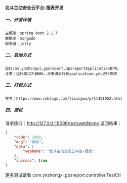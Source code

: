 #### 北斗主动安全云平台-报表开发
##### 一、开发环境
```text
主框架：spring boot 2.1.7 
数据库：mongodb
服务器：jetty
```
##### 二、启动方式
```text
运行com.ynzhongxi.gpsreport.GpsreportApplication即可。
注意：运行端口为8086，占用请自行到application.yml进行修改
```

##### 三、打包方式
```http
参考：https://www.cnblogs.com/lixingwu/p/11451052.html
```

##### 四、测试
请求接口：http://127.0.0.1:8086/test/webName
返回结果：
```json
{
    "code": 1000,
    "msg": "成功",
    "data": {
        "webName": "北斗主动安全云平台-报表"
    },
    "success": true
}
```
更多测试请看 com.ynzhongxi.gpsreport.controller.TestCtl 